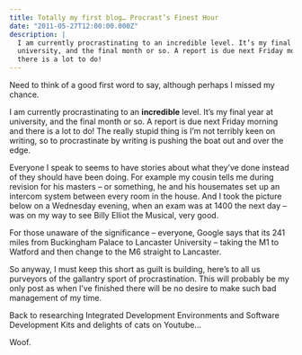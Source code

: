 ```yaml
---
title: Totally my first blog… Procrast’s Finest Hour
date: "2011-05-27T12:00:00.000Z"
description: |
  I am currently procrastinating to an incredible level. It’s my final year at
  university, and the final month or so. A report is due next Friday morning and
  there is a lot to do!
---
```


Need to think of a good first word to say, although perhaps I missed my chance.

I am currently procrastinating to an **incredible** level. It’s my final year at
university, and the final month or so. A report is due next Friday morning and
there is a lot to do! The really stupid thing is I’m not terribly keen on
writing, so to procrastinate by writing is pushing the boat out and over the
edge.

Everyone I speak to seems to have stories about what they’ve done instead of
they should have been doing. For example my cousin tells me during revision for
his masters – or something, he and his housemates set up an intercom system
between every room in the house. And I took the picture below on a Wednesday
evening, when an exam was at 1400 the next day – was on my way to see Billy
Elliot the Musical, very good.

For those unaware of the significance – everyone, Google says that its 241 miles
from Buckingham Palace to Lancaster University – taking the M1 to Watford and
then change to the M6 straight to Lancaster.

So anyway, I must keep this short as guilt is building, here’s to all us
purveyors of the gallantry sport of procrastination. This will probably be my
only post as when I’ve finished there will be no desire to make such bad
management of my time.

Back to researching Integrated Development Environments and Software Development
Kits and delights of cats on Youtube…

Woof.
